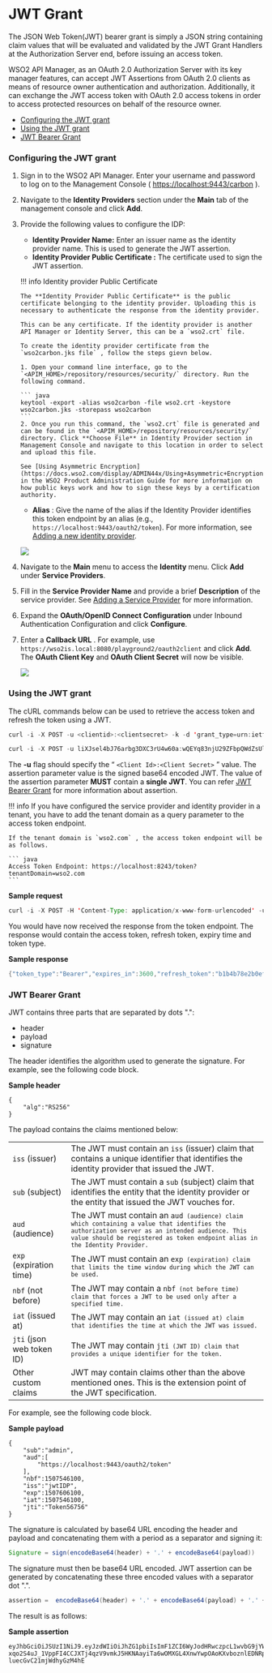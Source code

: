 # JWT Grant

The JSON Web Token(JWT) bearer grant is simply a JSON string containing claim values that will be evaluated and validated by the JWT Grant Handlers at the Authorization Server end, before issuing an access token.

WSO2 API Manager, as an OAuth 2.0 Authorization Server with its key manager features, can accept JWT Assertions from OAuth 2.0 clients as means of resource owner authentication and authorization. Additionally, it can exchange the JWT access token with OAuth 2.0 access tokens in order to access protected resources on behalf of the resource owner.

-   [Configuring the JWT grant](#configuring-the-jwt-grant)
-   [Using the JWT grant](#using-the-jwt-grant)
-   [JWT Bearer Grant](#jwt-bearer-grant)

### Configuring the JWT grant

1.  Sign in to the WSO2 API Manager. Enter your username and password to log on to the Management Console ( <https://localhost:9443/carbon> ).

2.  Navigate to the **Identity Providers** section under the **Main** tab of the management console and click **Add**.
3.  Provide the following values to configure the IDP:
    -   **Identity Provider Name:** Enter an issuer name as the identity provider name. This is used to generate the JWT assertion.
    -   **Identity Provider Public Certificate :** The certificate used to sign the JWT assertion.

    !!! info
        Identity provider Public Certificate

        The **Identity Provider Public Certificate** is the public certificate belonging to the identity provider. Uploading this is necessary to authenticate the response from the identity provider.

        This can be any certificate. If the identity provider is another API Manager or Identity Server, this can be a `wso2.crt` file.

        To create the identity provider certificate from the `wso2carbon.jks file` , follow the steps gievn below.

        1. Open your command line interface, go to the `<APIM_HOME>/repository/resources/security/` directory. Run the following command.

        ``` java
        keytool -export -alias wso2carbon -file wso2.crt -keystore wso2carbon.jks -storepass wso2carbon
        ```
        2. Once you run this command, the `wso2.crt` file is generated and can be found in the `<APIM_HOME>/repository/resources/security/` directory. Click **Choose File** in Identity Provider section in Management Console and navigate to this location in order to select and upload this file.

        See [Using Asymmetric Encryption](https://docs.wso2.com/display/ADMIN44x/Using+Asymmetric+Encryption) in the WSO2 Product Administration Guide for more information on how public keys work and how to sign these keys by a certification authority.


    -   **Alias** : Give the name of the alias if the Identity Provider identifies this token endpoint by an alias (e.g., `https://localhost:9443/oauth2/token`). For more information, see [Adding a new identity provider](https://is.docs.wso2.com/en/5.9.0/learn/adding-and-configuring-an-identity-provider/).

    [![](../../../../assets/img/learn/add-identity-provider.png)](../../../../assets/img/learn/add-identity-provider.png)

4.  Navigate to the **Main** menu to access the **Identity** menu. Click **Add** under **Service Providers**.

5.  Fill in the **Service Provider Name** and provide a brief **Description** of the service provider. See [Adding a Service Provider](https://is.docs.wso2.com/en/5.9.0/learn/adding-and-configuring-a-service-provider/) for more information.

6.  Expand the **OAuth/OpenID Connect Configuration** under Inbound Authentication Configuration and click **Configure**.

7.  Enter a **Callback URL** . For example, use `https://wso2is.local:8080/playground2/oauth2client` and click **Add**. The **OAuth Client Key** and **OAuth Client Secret** will now be visible.

    [![]({{base_path}}/assets/img/learn/add-service-provider.png)]({{base_path}}/assets/img/learn/add-service-provider.png)

### Using the JWT grant

The cURL commands below can be used to retrieve the access token and refresh the token using a JWT.

``` java tab="Format"
curl -i -X POST -u <clientid>:<clientsecret> -k -d 'grant_type=urn:ietf:params:oauth:grant-type:jwt-bearer&assertion=<JWT>' -H 'Content-Type: application/x-www-form-urlencoded' https://localhost:<HTTPS-port>/token
```

``` java tab="Example"
curl -i -X POST -u liXJsel4bJ76arbg3DXC3rU4w60a:wQEYq83njU29ZFbpQWdZsUlXcnga -k -d 'grant_type=urn:ietf:params:oauth:grant-type:jwt-bearer&assertion=<JWT>' -H 'Content-Type: application/x-www-form-urlencoded' https://localhost:8243/token
```

The **-u** flag should specify the “ `<Client Id>:<Client Secret>` ” value. The assertion parameter value is the signed base64 encoded JWT.
The value of the assertion parameter **MUST** contain a **single JWT**. You can refer [JWT Bearer Grant](#jwt-bearer-grant) for more information about assertion.

!!! info
    If you have configured the service provider and identity provider in a tenant, you have to add the tenant domain as a query parameter to the access token endpoint.

    If the tenant domain is `wso2.com` , the access token endpoint will be as follows.

    ``` java
    Access Token Endpoint: https://localhost:8243/token?tenantDomain=wso2.com
    ```


**Sample request**

``` java
curl -i -X POST -H 'Content-Type: application/x-www-form-urlencoded' -u bBhEoE2wIpU1zB8HA3GfvZz8xxAa:RKgXUC3pTRQg9xPpNwyuTPGtnSQa -k -d 'grant_type=urn:ietf:params:oauth:grant-type:jwt-bearer&assertion=eyJhbGciOiJSUzI1NiJ9.eyJleHAiOjE0NTgxNjY5ODUsInN1YiI6ImFkbWluIiwibmJmIjoxNDU4MTA2OTg1LCJhdWQiOlsiaHR0cHM6XC9cL2xvY2FsaG9zdDo5NDQzXC9vYXV0aDJcL3Rva2VuIiwid3NvMi1JUyJdLCJpc3MiOiJqd3RJRFAiLCJqdGkiOiJUb2tlbjU2NzU2IiwiaWF0IjoxNDU4MTA2OTg1fQ.ZcxdoTVEsWoil80ne42QzmsfelMWyjRZJEjUK1c2vMZJjjtrZnsWExyCA5tN6iXYFAXC_7rkFuuNSgOlBi51MNLPZw3WcgGI52j6apGEW92V2tib9zRRWOeLQLAdo8ae8KzLp7kuKZ2XunfQ2WYU9TvvLDm_vp5ruuYz3ZZrJOc' https://localhost:8243/token
```

You would have now received the response from the token endpoint. The response would contain the access token, refresh token, expiry time and token type.

**Sample response**

``` java
{"token_type":"Bearer","expires_in":3600,"refresh_token":"b1b4b78e2b0ef4956acb90f2e38a8833","access_token":"615ebcc943be052cf6dc27c6ec578816"} 
```

### JWT Bearer Grant

JWT contains three parts that are separated by dots ".": 

-   header 
-   payload
-   signature 

The header identifies the algorithm used to generate the signature. For example, see the following code block.

**Sample header**

```
{
    "alg":"RS256"
}
```

The payload contains the claims mentioned below:

<table>
<tbody>
<tr>
<td><code>iss</code> (issuer)</td>
<td>The JWT must contain an <code>iss</code> (issuer) claim that contains a unique identifier that identifies the identity provider that issued the JWT.</td>
</tr>
<tr>
<td><code>sub</code> (subject)</td>
<td>The JWT must contain a <code>sub</code> (subject) claim that identifies the entity that the identity provider or the entity that issued the JWT vouches for.</td>
</tr>
<tr>
<td><code>aud</code> (audience)</td>
<td>The JWT must contain an <code>aud<code> (audience) claim which containing a value that identifies the authorization server as an intended audience. This value should be registered as token endpoint alias in the Identity Provider.</td>
</tr>
<tr>
<td><code>exp</code> (expiration time)</td>
<td>The JWT must contain an <code>exp<code> (expiration) claim that limits the time window during which the JWT can be used.</td>
</tr>
<tr>
<td><code>nbf</code> (not before)</td>
<td>The JWT may contain a <code>nbf<code> (not before time) claim that forces a JWT to be used only after a specified time.</td>
</tr>
<tr>
<td><code>iat</code> (issued at)</td>
<td>The JWT may contain an <code>iat<code> (issued at) claim that identifies the time at which the JWT was issued.</td>
</tr>
<tr>
<td><code>jti</code> (json web token ID)</td>
<td>The JWT may contain <code>jti<code> (JWT ID) claim that provides a unique identifier for the token.</td>
</tr>
<tr>
<td>Other custom claims</td>
<td>JWT may contain claims other than the above mentioned ones. This is the extension point of the JWT specification.</td>
</tr>
</tbody>
</table>

For example, see the following code block.

**Sample payload**

```
{  
    "sub":"admin",
    "aud":[  
        "https://localhost:9443/oauth2/token"
    ],
    "nbf":1507546100,
    "iss":"jwtIDP",
    "exp":1507606100,
    "iat":1507546100,
    "jti":"Token56756"
}
```

The signature is calculated by base64 URL encoding the header and payload and concatenating them with a period as a separator and signing it:

``` java
Signature = sign(encodeBase64(header) + '.' + encodeBase64(payload))
```

The signature must then be base64 URL encoded. JWT assertion can be generated by concatenating these three encoded values with a separator dot ".".

``` java
assertion =  encodeBase64(header) + '.' + encodeBase64(payload) + '.' + encodeBase64(signature)
```

The result is as follows:

**Sample assertion**

```
eyJhbGciOiJSUzI1NiJ9.eyJzdWIiOiJhZG1pbiIsImF1ZCI6WyJodHRwczpcL1wvbG9jYWxob3N0Ojk0NDNcL29hdXRoMlwvdG9rZW4iXSwibmJmIjoxNTA3NTQ2MTAwLCJpc3MiOiJqd3RJRFAiLCJleHAiOjE1MDc2MDYxMDAsImlhdCI6MTUwNzU0NjEwMCwianRpIjoiVG9rZW41Njc1NiJ9.iGMhjibB0W2QFQlM27gnHp6z47Eybv8cAHk2o2i-xqo2S4uJ_1VppFI4CCJXTj4qzV9vmkJ5HKNAayiTa6wOMXGL4XnwYwpOAoKXvboznlEDNRpw3htW34nLvyUu6PjHbdvAPVjh8kPRwf7esRr2p-luecGvC21mjWdhyGzM4hE
```
